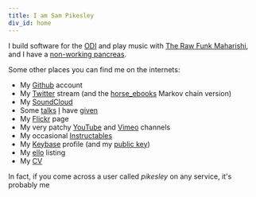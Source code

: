 ```yaml
---
title: I am Sam Pikesley
div_id: home
---
```


I build software for the [ODI](http://theodi.org/team/sam-pikesley) and play music with [The Raw Funk Maharishi](http://rawfunkmaharishi.uk), and I have a [non-working pancreas](http://www.diabetes.org.uk/Guide-to-diabetes/What-is-diabetes/What-is-Type-1-diabetes/).

Some other places you can find me on the internets:

* My [Github](https://github.com/pikesley) account
* My [Twitter](https://twitter.com/pikesley) stream (and the [horse_ebooks](https://twitter.com/pikesley_ebooks) Markov chain version)
* My [SoundCloud](https://soundcloud.com/pikesley)
* Some [talks](https://www.youtube.com/watch?v=JCix1XW329gv "The story of the Arsebees") [I](https://www.youtube.com/watch?v=Qt_J0jNqtZg "Vandalising your Github commit history") have [given](https://www.youtube.com/watch?v=Dyg5tzi-H4s&feature=youtu.be&t=34m40s "My shed has an API")
* My [Flickr](http://www.flickr.com/photos/pikesley/) page
* My very patchy [YouTube](https://www.youtube.com/channel/UCCYo3iwj5qVfM1H_lB1MplQ) and [Vimeo](https://vimeo.com/pikesley) channels
* My occasional [Instructables](http://www.instructables.com/member/pikesley?show=INSTRUCTABLES)
* My [Keybase](https://keybase.io/pikesley) profile (and my [public key](https://keybase.io/pikesley/key.asc))
* My [ello](https://www.youtube.com/watch?v=dQw4w9WgXcQ) listing
* My [CV](cv)

In fact, if you come across a user called _pikesley_ on any service, it's probably me
